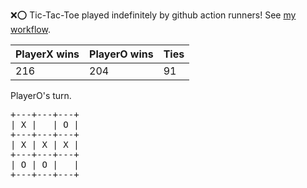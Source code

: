 :x::o: Tic-Tac-Toe played indefinitely by github action runners! See [my workflow](.github/workflows/play.yaml).

|PlayerX wins|PlayerO wins|Ties|
|-|-|-|
|216|204|91|

PlayerO's turn.

<pre>
+---+---+---+
| X |   | O |
+---+---+---+
| X | X | X |
+---+---+---+
| O | O |   |
+---+---+---+
</pre>